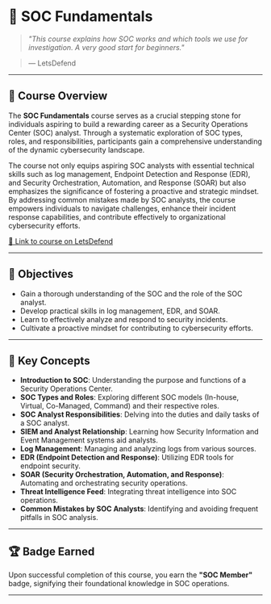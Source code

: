 # 🧠 SOC Fundamentals

> *"This course explains how SOC works and which tools we use for investigation. A very good start for beginners."*

> — LetsDefend

---

## 📘 Course Overview

The **SOC Fundamentals** course serves as a crucial stepping stone for individuals aspiring to build a rewarding career as a Security Operations Center (SOC) analyst. Through a systematic exploration of SOC types, roles, and responsibilities, participants gain a comprehensive understanding of the dynamic cybersecurity landscape.

The course not only equips aspiring SOC analysts with essential technical skills such as log management, Endpoint Detection and Response (EDR), and Security Orchestration, Automation, and Response (SOAR) but also emphasizes the significance of fostering a proactive and strategic mindset. By addressing common mistakes made by SOC analysts, the course empowers individuals to navigate challenges, enhance their incident response capabilities, and contribute effectively to organizational cybersecurity efforts.

[🔗 Link to course on LetsDefend](https://app.letsdefend.io/training/lessons/soc-fundamentals)

---

## 🎯 Objectives

- Gain a thorough understanding of the SOC and the role of the SOC analyst.
- Develop practical skills in log management, EDR, and SOAR.
- Learn to effectively analyze and respond to security incidents.
- Cultivate a proactive mindset for contributing to cybersecurity efforts.

---

## 🧠 Key Concepts

- **Introduction to SOC**: Understanding the purpose and functions of a Security Operations Center.
- **SOC Types and Roles**: Exploring different SOC models (In-house, Virtual, Co-Managed, Command) and their respective roles.
- **SOC Analyst Responsibilities**: Delving into the duties and daily tasks of a SOC analyst.
- **SIEM and Analyst Relationship**: Learning how Security Information and Event Management systems aid analysts.
- **Log Management**: Managing and analyzing logs from various sources.
- **EDR (Endpoint Detection and Response)**: Utilizing EDR tools for endpoint security.
- **SOAR (Security Orchestration, Automation, and Response)**: Automating and orchestrating security operations.
- **Threat Intelligence Feed**: Integrating threat intelligence into SOC operations.
- **Common Mistakes by SOC Analysts**: Identifying and avoiding frequent pitfalls in SOC analysis.

---

## 🏆 Badge Earned

Upon successful completion of this course, you earn the **"SOC Member"** badge, signifying their foundational knowledge in SOC operations.

---
